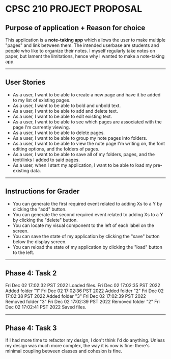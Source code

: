 # CPSC 210 PROJECT PROPOSAL

## Purpose of application + Reason for choice

This application is a **note-taking app** which allows the user to make multiple "pages" and link between
them. The intended userbase are students and people who like to organize their notes. I myself regularly
take notes on paper, but lament the limitations, hence why I wanted to make a note-taking app.

---
## User Stories

- As a user, I want to be able to create a new page and have it be added to my list of existing pages.
- As a user, I want to be able to bold and unbold text.
- As a user, I want to be able to add and delete text.
- As a user, I want to be able to edit existing text.
- As a user, I want to be able to see which pages are associated with the page I'm currently viewing.
- As a user, I want to be able to delete pages.
- As a user, I want to be able to group my note pages into folders.
- As a user, I want to be able to view the note page I'm writing on, the font editing options, and the folders of pages.
- As a user, I want to be able to save all of my folders, pages, and the text/links I added to said pages.
- As a user, when I start my application, I want to be able to load my pre-existing data.

---
## Instructions for Grader

- You can generate the first required event related to adding Xs to a Y by clicking the "add" button.
- You can generate the second required event related to adding Xs to a Y by clicking the "delete" button.
- You can locate my visual component to the left of each label on the screen.
- You can save the state of my application by clicking the "save" button below the display screen.
- You can reload the state of my application by clicking the "load" button to the left.

---
## Phase 4: Task 2
Fri Dec 02 17:02:32 PST 2022
Loaded files.
Fri Dec 02 17:02:35 PST 2022
Added folder "1"
Fri Dec 02 17:02:36 PST 2022
Added folder "2"
Fri Dec 02 17:02:38 PST 2022
Added folder "3"
Fri Dec 02 17:02:39 PST 2022
Removed folder "3"
Fri Dec 02 17:02:39 PST 2022
Removed folder "2"
Fri Dec 02 17:02:41 PST 2022
Saved files.

---
## Phase 4: Task 3

If I had more time to refactor my design, I don't think I'd do anything. Unless my design was much more complex, the way
it is now is fine: there's minimal coupling between classes and cohesion is fine.